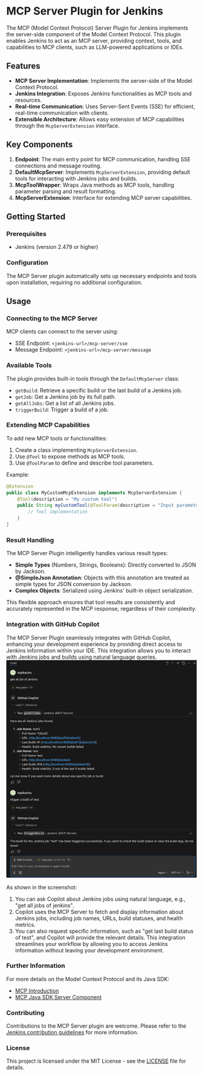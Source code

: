 # MCP Server Plugin for Jenkins

The MCP (Model Context Protocol) Server Plugin for Jenkins implements the server-side component of the Model Context Protocol. This plugin enables Jenkins to act as an MCP server, providing context, tools, and capabilities to MCP clients, such as LLM-powered applications or IDEs.

## Features

- **MCP Server Implementation**: Implements the server-side of the Model Context Protocol.
- **Jenkins Integration**: Exposes Jenkins functionalities as MCP tools and resources.
- **Real-time Communication**: Uses Server-Sent Events (SSE) for efficient, real-time communication with clients.
- **Extensible Architecture**: Allows easy extension of MCP capabilities through the `McpServerExtension` interface.

## Key Components

1. **Endpoint**: The main entry point for MCP communication, handling SSE connections and message routing.
2. **DefaultMcpServer**: Implements `McpServerExtension`, providing default tools for interacting with Jenkins jobs and builds.
3. **McpToolWrapper**: Wraps Java methods as MCP tools, handling parameter parsing and result formatting.
4. **McpServerExtension**: Interface for extending MCP server capabilities.

## Getting Started

### Prerequisites

- Jenkins (version 2.479 or higher)

### Configuration

The MCP Server plugin automatically sets up necessary endpoints and tools upon installation, requiring no additional configuration.

## Usage

### Connecting to the MCP Server

MCP clients can connect to the server using:

- SSE Endpoint: `<jenkins-url>/mcp-server/sse`
- Message Endpoint: `<jenkins-url>/mcp-server/message`

### Available Tools

The plugin provides built-in tools through the `DefaultMcpServer` class:

- `getBuild`: Retrieve a specific build or the last build of a Jenkins job.
- `getJob`: Get a Jenkins job by its full path.
- `getAllJobs`: Get a list of all Jenkins jobs.
- `triggerBuild`: Trigger a build of a job.

### Extending MCP Capabilities

To add new MCP tools or functionalities:

1. Create a class implementing `McpServerExtension`.
2. Use `@Tool` to expose methods as MCP tools.
3. Use `@ToolParam` to define and describe tool parameters.

Example:

```java
@Extension
public class MyCustomMcpExtension implements McpServerExtension {
	@Tool(description = "My custom tool")
	public String myCustomTool(@ToolParam(description = "Input parameter") String input) {
		// Tool implementation
	}
}
```
### Result Handling

The MCP Server Plugin intelligently handles various result types:

- **Simple Types** (Numbers, Strings, Booleans): Directly converted to JSON by Jackson.
- **@SimpleJson Annotation**: Objects with this annotation are treated as simple types for JSON conversion by Jackson.
- **Complex Objects**: Serialized using Jenkins' built-in object serialization.

This flexible approach ensures that tool results are consistently and accurately represented in the MCP response, regardless of their complexity.
### Integration with GitHub Copilot
The MCP Server Plugin seamlessly integrates with GitHub Copilot, enhancing your development experience by providing direct access to Jenkins information within your IDE. This integration allows you to interact with Jenkins jobs and builds using natural language queries.
![GitHub Copilot Integration](doc/copilot.png)

As shown in the screenshot:
1. You can ask Copilot about Jenkins jobs using natural language, e.g., "get all jobs of jenkins".
2. Copilot uses the MCP Server to fetch and display information about Jenkins jobs, including job names, URLs, build statuses, and health metrics.
3. You can also request specific information, such as "get last build status of test", and Copilot will provide the relevant details.
This integration streamlines your workflow by allowing you to access Jenkins information without leaving your development environment.
### Further Information
For more details on the Model Context Protocol and its Java SDK:
- [MCP Introduction](https://modelcontextprotocol.io/introduction)
- [MCP Java SDK Server Component](https://modelcontextprotocol.io/sdk/java/mcp-server)

### Contributing
Contributions to the MCP Server plugin are welcome. Please refer to the [Jenkins contribution guidelines](https://github.com/jenkinsci/.github/blob/master/CONTRIBUTING.md) for more information.
### License
This project is licensed under the MIT License - see the [LICENSE](LICENSE.md) file for details.
